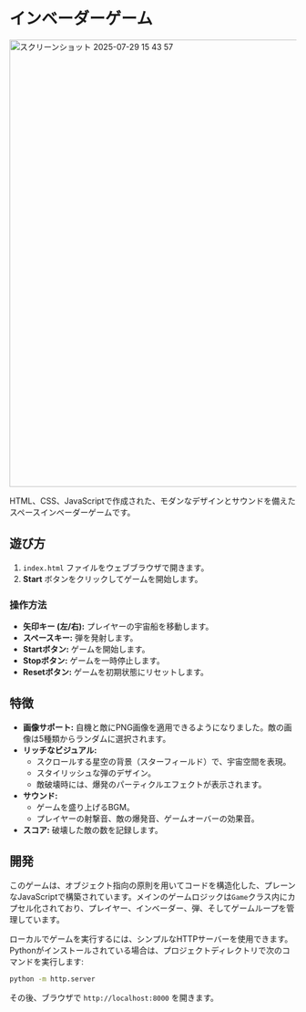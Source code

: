 # インベーダーゲーム
<img width="851" height="784" alt="スクリーンショット 2025-07-29 15 43 57" src="https://github.com/user-attachments/assets/9910b087-688c-4dbc-9ae9-52c5fece8061" />

HTML、CSS、JavaScriptで作成された、モダンなデザインとサウンドを備えたスペースインベーダーゲームです。

## 遊び方

1.  `index.html` ファイルをウェブブラウザで開きます。
2.  **Start** ボタンをクリックしてゲームを開始します。

### 操作方法

*   **矢印キー (左/右):** プレイヤーの宇宙船を移動します。
*   **スペースキー:** 弾を発射します。
*   **Startボタン:** ゲームを開始します。
*   **Stopボタン:** ゲームを一時停止します。
*   **Resetボタン:** ゲームを初期状態にリセットします。

## 特徴

*   **画像サポート:** 自機と敵にPNG画像を適用できるようになりました。敵の画像は5種類からランダムに選択されます。
*   **リッチなビジュアル:**
    *   スクロールする星空の背景（スターフィールド）で、宇宙空間を表現。
    *   スタイリッシュな弾のデザイン。
    *   敵破壊時には、爆発のパーティクルエフェクトが表示されます。
*   **サウンド:**
    *   ゲームを盛り上げるBGM。
    *   プレイヤーの射撃音、敵の爆発音、ゲームオーバーの効果音。
*   **スコア:** 破壊した敵の数を記録します。

## 開発

このゲームは、オブジェクト指向の原則を用いてコードを構造化した、プレーンなJavaScriptで構築されています。メインのゲームロジックは`Game`クラス内にカプセル化されており、プレイヤー、インベーダー、弾、そしてゲームループを管理しています。

ローカルでゲームを実行するには、シンプルなHTTPサーバーを使用できます。Pythonがインストールされている場合は、プロジェクトディレクトリで次のコマンドを実行します:

```bash
python -m http.server
```

その後、ブラウザで `http://localhost:8000` を開きます。
